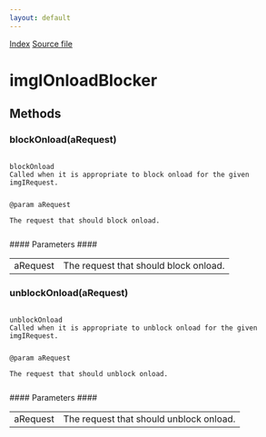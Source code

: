 ```yaml
---
layout: default
---
```

<div id='links'><a href="../index.html">Index</a>
<a href="http://dxr.mozilla.org/mozilla-central/source/image/public/imgIOnloadBlocker.idl">Source file</a>
</div>

# imgIOnloadBlocker #

## Methods ##

### blockOnload(aRequest) ###
<code>  
blockOnload  
Called when it is appropriate to block onload for the given imgIRequest.  
  
@param aRequest  
       The request that should block onload.  
  
</code>
#### Parameters ####

<table>

<tr>
<td>aRequest</td>
<td>       The request that should block onload.  
</td>
</tr>

</table>

### unblockOnload(aRequest) ###
<code>  
unblockOnload  
Called when it is appropriate to unblock onload for the given  
imgIRequest.  
  
@param aRequest  
       The request that should unblock onload.  
  
</code>
#### Parameters ####

<table>

<tr>
<td>aRequest</td>
<td>       The request that should unblock onload.  
</td>
</tr>

</table>
